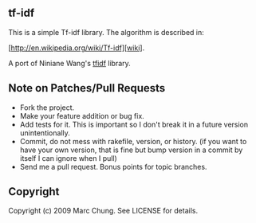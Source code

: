 tf-idf
------

This is a simple Tf-idf library.  The algorithm is described in:

  [http://en.wikipedia.org/wiki/Tf-idf][wiki].

A port of Niniane Wang's [tfidf][tfidf] library.

Note on Patches/Pull Requests
-----------------------------
 
* Fork the project.
* Make your feature addition or bug fix.
* Add tests for it. This is important so I don't break it in a future version unintentionally.
* Commit, do not mess with rakefile, version, or history. (if you want to have your own version, that is fine but bump version in a commit by itself I can ignore when I pull)
* Send me a pull request. Bonus points for topic branches.

Copyright
--------

Copyright (c) 2009 Marc Chung. See LICENSE for details.

  [tfidf]: http://code.google.com/p/tfidf
  
  [wiki]: http://en.wikipedia.org/wiki/Tf-idf


